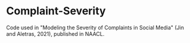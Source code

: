 # Complaint-Severity
Code used in "Modeling the Severity of Complaints in Social Media" (Jin  and  Aletras, 2021), published in NAACL.
